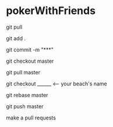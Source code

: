 # pokerWithFriends

git pull

git add .

git commit -m "***"

git checkout master 

git pull master

git checkout ______ <-- your beach's name

git rebase master

git push master 

make a pull requests
